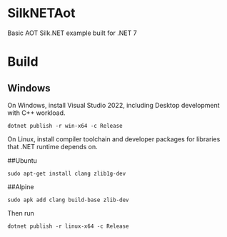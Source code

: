 # SilkNETAot
Basic AOT Silk.NET example built for .NET 7

# Build

## Windows
On Windows, install Visual Studio 2022, including Desktop development with C++ workload.


`dotnet publish -r win-x64 -c Release`

On Linux, install compiler toolchain and developer packages for libraries that .NET runtime depends on.


##Ubuntu


`sudo apt-get install clang zlib1g-dev`


##Alpine


`sudo apk add clang build-base zlib-dev`


Then run

`dotnet publish -r linux-x64 -c Release`
